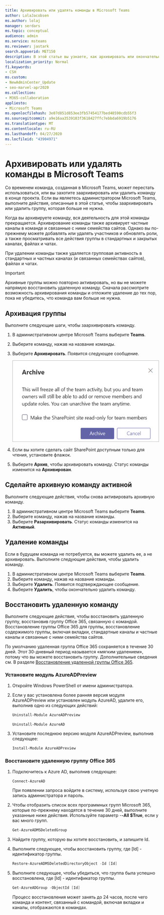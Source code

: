 ```yaml
---
title: Архивировать или удалять команды в Microsoft Teams
author: LolaJacobsen
ms.author: lolaj
manager: serdars
ms.topic: conceptual
audience: admin
ms.service: msteams
ms.reviewer: jastark
search.appverid: MET150
description: В этой статье вы узнаете, как архивировать или окончательно удалять команды в Microsoft Teams.
localization_priority: Normal
f1.keywords:
- CSH
ms.custom:
- NewAdminCenter_Update
- seo-marvel-apr2020
ms.collection:
- M365-collaboration
appliesto:
- Microsoft Teams
ms.openlocfilehash: 3e07d851d853ee3fb57454177bed48590cdb55f3
ms.sourcegitcommit: a9e16aa3539103f3618427ffc7ebbda6919b5176
ms.translationtype: MT
ms.contentlocale: ru-RU
ms.lasthandoff: 04/27/2020
ms.locfileid: "43904971"
---
```

<a name="archive-or-delete-a-team-in-microsoft-teams"></a>Архивировать или удалять команды в Microsoft Teams
===========================================

Со временем команда, созданная в Microsoft Teams, может перестать использоваться, или вы захотите заархивировать или удалить команду в конце проекта. Если вы являетесь администратором Microsoft Teams, выполните действия, описанные в этой статье, чтобы заархивировать или удалить группу, которая больше не нужна.

Когда вы архивируете команду, вся деятельность для этой команды прекращается. Архивирование команды также архивирует частные каналы в команде и связанные с ними семейства сайтов.  Однако вы по-прежнему можете добавлять или удалять участников и обновлять роли, а также просматривать все действия группы в стандартных и закрытых каналах, файлах и чатах.

При удалении команды также удаляется групповая активность в стандартных и частных каналах (и связанных семействах сайтов), файлах и чатах.

> [!IMPORTANT]
> Архивные группы можно повторно активировать, но вы не можете напрямую восстановить удаленную команду. Сначала рассмотрите возможность архивирования команды и отложите удаление до тех пор, пока не убедитесь, что команда вам больше не нужна.

## <a name="archive-a-team"></a>Архивация группы

Выполните следующие шаги, чтобы заархивировать команду.

1. В административном центре Microsoft Teams выберите **Teams**.
2. Выберите команду, нажав на название команды.
3. Выберите **Архивировать**. Появится следующее сообщение.

    ![Скриншот сообщения архива команд](media/teams-archive-message.png)

4. Если вы хотите сделать сайт SharePoint доступным только для чтения, установите флажок.
5. Выберите **Архив**, чтобы архивировать команду. Статус команды изменится на **Архивирован**.

## <a name="make-an-archived-team-active"></a>Сделайте архивную команду активной

Выполните следующие действия, чтобы снова активировать архивную команду.

1. В административном центре Microsoft Teams выберите **Teams**.
2. Выберите команду, нажав на название команды.
3. Выберите **Разархивировать**. Статус команды изменится на **Активный**.

## <a name="delete-a-team"></a>Удаление команды

Если в будущем команда не потребуется, вы можете удалить ее, а не архивировать. Выполните следующие действия, чтобы удалить команду.

1.  В административном центре Microsoft Teams выберите **Teams**.
2.  Выберите команду, нажав на название команды.
3.  Выберите **Удалить**. Появится подтверждающее сообщение.
4.  Выберите **Удалить**, чтобы окончательно удалить команду.

## <a name="restore-a-deleted-team"></a>Восстановить удаленную команду

Выполните следующие действия, чтобы восстановить удаленную группу, восстановив группу Office 365, связанную с командой. Восстановление группы Office 365 для группы, восстановление содержимого группы, включая вкладки, стандартные каналы и частные каналы и связанные с ними семейства сайтов.

По умолчанию удаленная группа Office 365 сохраняется в течение 30 дней. Этот 30-дневный период называется «мягким удалением», потому что вы можете восстановить группу. Дополнительные сведения см. В разделе [Восстановление удаленной группы Office 365](https://docs.microsoft.com/office365/admin/create-groups/restore-deleted-group).

### <a name="install-the-azureadpreview-module"></a>Установите модуль AzureADPreview

1. Откройте Windows PowerShell от имени администратора.
2. Если у вас установлена более ранняя версия модуля AzureADPreview или установлен модуль AzureAD, удалите его, выполнив одно из следующих действий:

    ```PowerShell 
    Uninstall-Module AzureADPreview
    ```

    ```PowerShell
    Uninstall-Module AzureAD
    ```
3. Установите последнюю версию модуля AzureADPreview, выполнив следующее:

    ```PowerShell
    Install-Module AzureADPreview
    ```    

### <a name="restore-the-deleted-office-365-group"></a>Восстановите удаленную группу Office 365

1. Подключитесь к Azure AD, выполнив следующее:
    ```PowerShell
    Connect-AzureAD
    ```
    При появлении запроса войдите в систему, используя свою учетную запись администратора и пароль.  
2. Чтобы отобразить список всех программных групп Microsoft 365, которые по-прежнему находятся в течение 30 дней, выполните указанные ниже действия. Используйте параметр -**-All $True**, если у вас много групп.
    ```PowerShell
    Get-AzureADMSDeletedGroup
    ``` 
3. Найдите группу, которую вы хотите восстановить, и запишите Id.
4. Выполните следующее, чтобы восстановить группу, где [Id] - идентификатор группы.
    ```PowerShell
    Restore-AzureADMSDeletedDirectoryObject -Id [Id]
    ```
5.  Выполните следующее, чтобы убедиться, что группа была успешно восстановлена, где [Id] - идентификатор группы.
    ```PowerShell
    Get-AzureADGroup -ObjectId [Id]
    ```

    Процесс восстановления может занять до 24 часов, после чего команда и контент, связанный с командой, включая вкладки и каналы, отображаются в командах.
